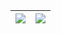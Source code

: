| <img src="https://codecov.io/gh/ev1gilatio/Pipeline/branch/master/graph/badge.svg?token=BKTMNPRA7J"/> | <img src="https://sonarcloud.io/api/project_badges/measure?project=ev1gilatio_Pipeline&metric=alert_status"/> |
| --- | --- |
